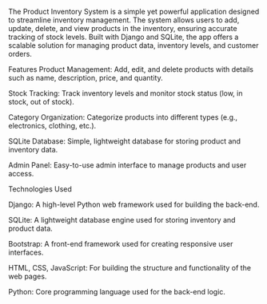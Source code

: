 The Product Inventory System is a simple yet powerful application designed to streamline inventory management. The system allows users to add, update, delete, and view products in the inventory, ensuring accurate tracking of stock levels. Built with Django and SQLite, the app offers a scalable solution for managing product data, inventory levels, and customer orders.

Features
Product Management: Add, edit, and delete products with details such as name, description, price, and quantity.

Stock Tracking: Track inventory levels and monitor stock status (low, in stock, out of stock).

Category Organization: Categorize products into different types (e.g., electronics, clothing, etc.).

SQLite Database: Simple, lightweight database for storing product and inventory data.

Admin Panel: Easy-to-use admin interface to manage products and user access.


Technologies Used

Django: A high-level Python web framework used for building the back-end.

SQLite: A lightweight database engine used for storing inventory and product data.

Bootstrap: A front-end framework used for creating responsive user interfaces.

HTML, CSS, JavaScript: For building the structure and functionality of the web pages.

Python: Core programming language used for the back-end logic.
